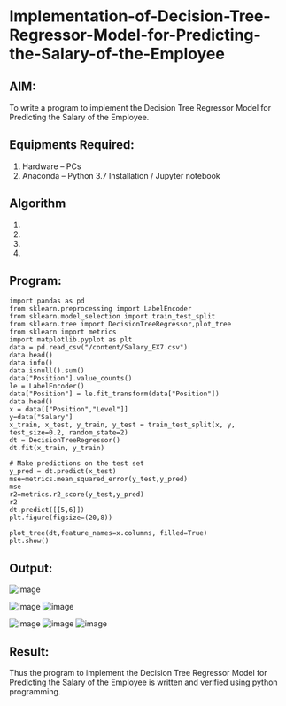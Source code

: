 # Implementation-of-Decision-Tree-Regressor-Model-for-Predicting-the-Salary-of-the-Employee

## AIM:
To write a program to implement the Decision Tree Regressor Model for Predicting the Salary of the Employee.

## Equipments Required:
1. Hardware – PCs
2. Anaconda – Python 3.7 Installation / Jupyter notebook

## Algorithm
1. 
2. 
3. 
4. 

## Program:
```
import pandas as pd
from sklearn.preprocessing import LabelEncoder
from sklearn.model_selection import train_test_split
from sklearn.tree import DecisionTreeRegressor,plot_tree
from sklearn import metrics
import matplotlib.pyplot as plt
data = pd.read_csv("/content/Salary_EX7.csv")
data.head()
data.info()
data.isnull().sum()
data["Position"].value_counts()
le = LabelEncoder()
data["Position"] = le.fit_transform(data["Position"])
data.head()
x = data[["Position","Level"]]
y=data["Salary"]
x_train, x_test, y_train, y_test = train_test_split(x, y, test_size=0.2, random_state=2)
dt = DecisionTreeRegressor()
dt.fit(x_train, y_train)

# Make predictions on the test set
y_pred = dt.predict(x_test)
mse=metrics.mean_squared_error(y_test,y_pred)
mse
r2=metrics.r2_score(y_test,y_pred)
r2
dt.predict([[5,6]])
plt.figure(figsize=(20,8))

plot_tree(dt,feature_names=x.columns, filled=True)
plt.show()
```

## Output:
![image](https://github.com/UdhayanithiM/Implementation-of-Decision-Tree-Regressor-Model-for-Predicting-the-Salary-of-the-Employee/assets/127933352/0035654d-678e-4cfd-9cea-8e4a7fbedca1)

![image](https://github.com/UdhayanithiM/Implementation-of-Decision-Tree-Regressor-Model-for-Predicting-the-Salary-of-the-Employee/assets/127933352/14a1b5ba-2cc3-4511-9481-0978ac2ae39b)
![image](https://github.com/UdhayanithiM/Implementation-of-Decision-Tree-Regressor-Model-for-Predicting-the-Salary-of-the-Employee/assets/127933352/cc77766c-2538-45ee-b352-b1400850e987)

![image](https://github.com/UdhayanithiM/Implementation-of-Decision-Tree-Regressor-Model-for-Predicting-the-Salary-of-the-Employee/assets/127933352/67116f0e-559e-4f48-a381-1ef1831ad86c)
![image](https://github.com/UdhayanithiM/Implementation-of-Decision-Tree-Regressor-Model-for-Predicting-the-Salary-of-the-Employee/assets/127933352/46f393ca-3a93-4bf4-9d9c-96de10819327)
![image](https://github.com/UdhayanithiM/Implementation-of-Decision-Tree-Regressor-Model-for-Predicting-the-Salary-of-the-Employee/assets/127933352/9b0445fb-b9dd-48fb-b46e-baa8695e3676)



## Result:
Thus the program to implement the Decision Tree Regressor Model for Predicting the Salary of the Employee is written and verified using python programming.

